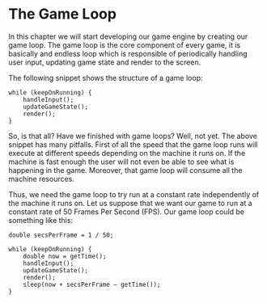 
# The Game Loop 



In this chapter we will start developing our game engine by creating our game loop. The game loop is the core component of every game, it is basically and endless loop which is responsible of periodically  handling user input, updating game state and render to the screen.

The following snippet shows the structure of a game loop:

```
while (keepOnRunning) {
    handleInput();
    updateGameState();
    render();
}
```

So, is that all? Have we finished with game loops? Well, not yet. The above snippet has many pitfalls. First of all the speed that the game loop runs will execute at different speeds depending on the machine it runs on. If the machine is fast enough the user will not even be able to see what is happening in the game. Moreover, that game loop will consume all the machine resources.

Thus, we need the game loop to try run at a constant rate independently of the machine it runs on. Let us suppose that we want our game to run at a constant rate of 50 Frames Per Second (FPS). Our game loop could be something like this: 

```
double secsPerFrame = 1 / 50;

while (keepOnRunning) {
    double now = getTime();
    handleInput();
    updateGameState();
    render();
    sleep(now + secsPerFrame – getTime());
}
```


